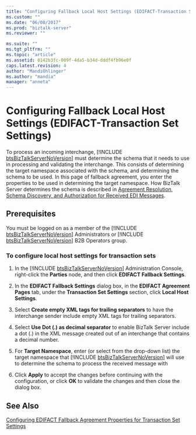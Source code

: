 ```yaml
---
title: "Configuring Fallback Local Host Settings (EDIFACT-Transaction Set Settings) | Microsoft Docs"
ms.custom: ""
ms.date: "06/08/2017"
ms.prod: "biztalk-server"
ms.reviewer: ""

ms.suite: ""
ms.tgt_pltfrm: ""
ms.topic: "article"
ms.assetid: 0142b3fc-009f-4da5-b34d-dddf4fb96e0f
caps.latest.revision: 4
author: "MandiOhlinger"
ms.author: "mandia"
manager: "anneta"
---
```

# Configuring Fallback Local Host Settings (EDIFACT-Transaction Set Settings)
To process an incoming interchange, [!INCLUDE [btsBizTalkServerNoVersion](../includes/btsbiztalkservernoversion-md.md)] must determine the schema that it needs to use in processing and validating the interchange. This consists of determining the target namespace associated with the schema, and determining the schema to be used. In this page of fallback agreement, you enter the properties to be used in determining the target namespace. How BizTalk Server determines the schema is described in [Agreement Resolution, Schema Discovery, and Authorization for Received EDI Messages](../core/agreement-resolution-schema-discovery-and-authorization-for-received-edi.md).  
  
## Prerequisites  
 You must be logged on as a member of the [!INCLUDE [btsBizTalkServerNoVersion](../includes/btsbiztalkservernoversion-md.md)] Administrators or [!INCLUDE [btsBizTalkServerNoVersion](../includes/btsbiztalkservernoversion-md.md)] B2B Operators group.  
  
### To configure local host settings for transaction sets  
  
1. In the [!INCLUDE [btsBizTalkServerNoVersion](../includes/btsbiztalkservernoversion-md.md)] Administration Console, right-click the <strong>Parties</strong> node, and then click <strong>EDIFACT Fallback Settings</strong>.  
  
2. In the **EDIFACT Fallback Settings** dialog box, in the **EDIFACT Agreement Pages** tab, under the **Transaction Set Settings** section, click **Local Host Settings**.  
  
3. Select **Create empty XML tags for trailing separators** to have the interchange sender include empty XML tags for trailing separators.  
  
4. Select **Use Dot (.) as decimal separator** to enable BizTalk Server include a dot (.) in the XML message created out of an interchange that contains a decimal number.  
  
5. For <strong>Target Namespace</strong>, enter (or select from the drop-down list) the target namespace that [!INCLUDE [btsBizTalkServerNoVersion](../includes/btsbiztalkservernoversion-md.md)] will use to determine the schema to process the received message with  
  
6. Click **Apply** to accept the changes before continuing with the configuration, or click **OK** to validate the changes and then close the dialog box.  
  
## See Also  
 [Configuring EDIFACT Fallback Agreement Properties for Transaction Set Settings](../core/configuring-edifact-fallback-agreement-properties-for-transaction-set-settings.md)